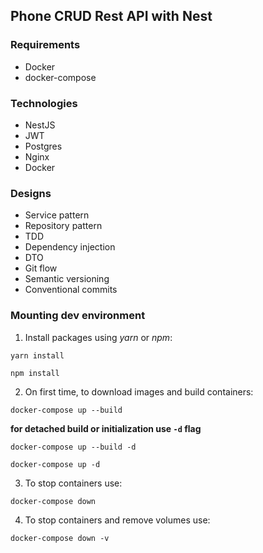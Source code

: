 ## Phone CRUD Rest API with Nest

### Requirements
- Docker
- docker-compose

### Technologies
- NestJS
- JWT
- Postgres
- Nginx
- Docker

### Designs
- Service pattern
- Repository pattern
- TDD
- Dependency injection
- DTO
- Git flow
- Semantic versioning
- Conventional commits

### Mounting dev environment
1. Install packages using _yarn_ or _npm_:
```shell
yarn install
```
```shell
npm install
```
2. On first time, to download images and build containers:
```shell
docker-compose up --build
```
**for detached build or initialization use `-d` flag**
```shell
docker-compose up --build -d
```
```shell
docker-compose up -d
```
3. To stop containers use:
```shell
docker-compose down
```
4. To stop containers and remove volumes use:
```shell
docker-compose down -v
```

